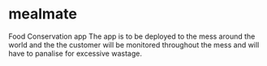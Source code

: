 # mealmate
Food Conservation app
The app is to be deployed to the mess around the world and the the customer will be monitored throughout the mess and will have to panalise for excessive wastage.
